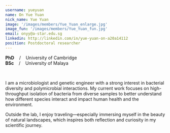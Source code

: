 ```yaml
---
username: yueyuan
name: On Yue Yuan
nick_name: Yue Yuan
image: '/images/members/Yue_Yuan_enlarge.jpg'
image_fun: '/images/members/Yue_Yuan_fun.jpg'
email: onyy@a-star.edu.sg
linkedin: http://linkedin.com/in/yue-yuan-on-a20a14112
position: Postdoctoral researcher
---
```



**PhD** &nbsp;&nbsp; / &nbsp;&nbsp; University of Cambridge<br>
**BSc** &nbsp;&nbsp; / &nbsp;&nbsp; University of Malaya

<br/>

I am a microbiologist and genetic engineer with a strong interest in bacterial diversity and polymicrobial interactions. My current work focuses on high-throughput isolation of bacteria from diverse samples to better understand how different species interact and impact human health and the environment.  

Outside the lab, I enjoy traveling—especially immersing myself in the beauty of natural landscapes, which inspires both reflection and curiosity in my scientific journey.